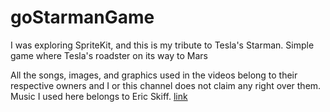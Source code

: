 # goStarmanGame

I was exploring SpriteKit, and this is my tribute to Tesla's Starman. Simple game where Tesla's roadster on its way to Mars

All the songs, images, and graphics used in the videos belong to their respective owners and I or this channel does not claim any right over them.
Music I used here belongs to Eric Skiff. [link](https://ericskiff.com/music/)
